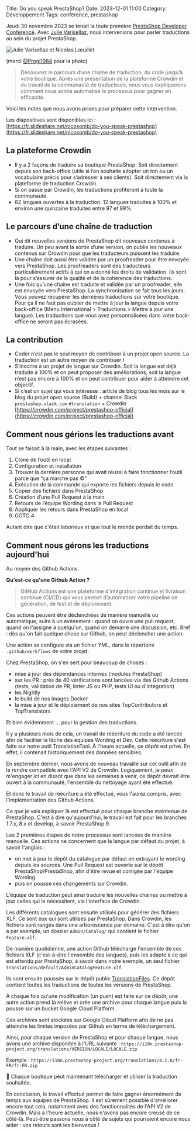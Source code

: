 Title: Do you speak PrestaShop? 
Date: 2023-12-01 11:00
Category: Développement
Tags: conférence, prestashop

Jeudi 30 novembre 2023 se tenait la toute première [PrestaShop Developer Conference](https://events.prestashop.com/prestashop-developer-conference). Avec [Julie Varisellaz](https://www.linkedin.com/in/julievarisellaz/), nous intervenions pour parler traductions au sein du projet PrestaShop. 

![Julie Varisellaz et Nicolas Lœuillet]({static}/images/prestashop-conference/prestashop-conference.jpg#mid "Julie Varisellaz et Nicolas Lœuillet")

(merci [@Progi1984](https://piaille.fr/@progi1984) pour la photo)

> Découvrez le parcours d’une chaîne de traduction, du code jusqu’à votre boutique. Après une présentation de la plateforme Crowdin et du travail de la communauté de traducteurs, nous vous expliquerons comment nous avons automatisé le processus pour gagner en efficacité.

Voici les notes que nous avons prises pour préparer cette intervention. 

Les diapositives sont disponibles ici : [https://fr.slideshare.net/nicosomb/do-you-speak-prestashop](https://fr.slideshare.net/nicosomb/do-you-speak-prestashop)
## La plateforme Crowdin
- Il y a 2 façons de traduire sa boutique PrestaShop. Soit directement depuis son back-office (utile si l’on souhaite adopter un ton ou un vocabulaire précis pour s’adresser à ses clients). Soit directement via la plateforme de traduction Crowdin. 
- Si on passe par Crowdin, les traductions profiteront à toute la communauté.
- 82 langues ouvertes à la traduction. 12 langues traduites à 100% et environ une quinzaine traduites entre 97 et 99%.
## Le parcours d’une chaîne de traduction
- Qui dit nouvelles versions de PrestaShop dit nouveaux contenus à traduire. Un peu avant la sortie d’une version, on publie les nouveaux contenus sur Crowdin pour que les traducteurs puissent les traduire.
- Une chaîne doit aussi être validée par un proofreader pour être envoyée vers PrestaShop. Les proofreaders sont des traducteurs particulièrement actifs à qui on a donné les droits de validation. Ils sont là pour s’assurer de la qualité et de la cohérence des traductions.
- Une fois qu’une chaîne est traduite et validée par un proofreader, elle est envoyée vers PrestaShop. La synchronisation se fait tous les jours. Vous pouvez récupérer les dernières traductions sur votre boutique. Pour ça il ne faut pas oublier de mettre à jour la langue depuis votre back-office (Menu International > Traductions > Mettre à jour une langue). Les traductions que vous avez personnalisées dans votre back-office ne seront pas écrasées. 
## La contribution 
- Coder n’est pas le seul moyen de contribuer à un projet open source. La traduction est un autre moyen de contribuer ! 
- S’inscrire à un projet de langue sur Crowdin. Soit la langue est déjà traduite à 100% et on peut proposer des améliorations, soit la langue n’est pas encore à 100% et on peut contribuer pour aider à atteindre cet objectif. 
- Si c’est un sujet qui vous intéresse : article de blog tous les mois sur le blog du projet open source (Build) + channel Slack `prestashop.slack.com` `#translation` + Crowdin [https://crowdin.com/project/prestashop-official](https://crowdin.com/project/prestashop-official)
## Comment nous gérions les traductions avant

Tout se faisait à la main, avec les étapes suivantes : 

1. Clone de l’outil en local
2. Configuration et installation
3. Trouver la dernière personne qui avait réussi à faire fonctionner l’outil parce que “ça marche pas ©”
4. Exécution de la commande qui exporte les fichiers depuis le code
5. Copier des fichiers dans PrestaShop
6. Création d’une Pull Request à la main 
7. Retours de l’équipe Wording dans la Pull Request
8. Appliquer les retours dans PrestaShop en local 
9. GOTO 4

Autant dire que c'était laborieux et que tout le monde perdait du temps. 
## Comment nous gérons les traductions aujourd'hui

Au moyen des Github Actions. 

**Qu'est-ce qu'une Github Action ?** 

> GitHub Actions est une plateforme d’intégration continue et livraison continue (CI/CD) qui vous permet d’automatiser votre pipeline de génération, de test et de déploiement. 

Ces actions peuvent être déclenchées de manière manuelle ou automatique, suite à un événement : quand on ouvre une pull request, quand on l'assigne à quelqu'un, quand on démarre une discussion, etc. Bref : dès qu'on fait quelque chose sur Github, on peut déclencher une action. 

Une action se configure via un fichier YML, dans le répertoire `.github/workflows` de votre projet. 

Chez PrestaShop, on s'en sert pour beaucoup de choses : 

* mise à jour des dépendances internes (modules PrestaShop)
* sur les PR : près de 40 vérifications sont lancées via des Github Actions (tests, validation de PR, linter JS ou PHP, tests UI ou d'intégration)
* les Nightly
* le build de nos images Docker 
* la mise à jour et le déploiement de nos sites TopContributors et TopTranslators 

Et bien évidemment ... pour la gestion des traductions.

Il y a plusieurs mois de cela, un travail de réécriture du code a été lancée afin de faciliter la tâche des équipes Wording et Dev. Cette réécriture s'est faite sur notre outil TranslationTool. À l'heure actuelle, ce dépôt est privé. En effet, il contenait historiquement des données sensibles. 

En septembre dernier, nous avons de nouveau travaillé sur cet outil afin de le rendre compatible avec l'API V2 de Crowdin. Logiquement, je peux m'engager ici en disant que dans les semaines à venir, ce dépôt devrait être ouvert à la communauté, l'ensemble du nettoyage ayant été effectué. 

Et donc le travail de réécriture a été effectué, vous l'aurez compris, avec l'implémentation des Github Actions. 

Ce que je vais expliquer là est effectué pour chaque branche maintenue de PrestaShop. C'est à dire qu'aujourd'hui, le travail est fait pour les branches 1.7.x, 8.x et develop, à savoir PrestaShop 9. 

Les 2 premières étapes de notre processus sont lancées de manière manuelle. Ces actions ne concernent que la langue par défaut du projet, à savoir l'anglais : 

* on met à jour le dépôt du catalogue par défaut en extrayant le wording depuis les sources. Une Pull Request est ouverte sur le dépôt PrestaShop/PrestaShop, afin d'être revue et corrigée par l'équipe Wording. 
* puis on pousse ces changements sur Crowdin. 

L'équipe de traduction peut ainsi traduire les nouvelles chaines ou mettre à jour celles qui le nécessitent, via l'interface de Crowdin.  

Les différents catalogues sont ensuite utilisés pour générer des fichiers XLF. Ce sont eux qui sont utilisés par PrestaShop. 
Dans Crowdin, les fichiers sont rangés dans une arborescence par domaine. C'est à dire qu'on a par exemple, un dossier `Admin/Catalog/` qui contient le fichier `Feature.xlf`. 

De manière quotidienne, une action Github télécharge l'ensemble de ces fichiers XLF (c'est-à-dire l'ensemble des langues), puis les adapte à ce qui est attendu par PrestaShop, à savoir dans notre exemple, un seul fichier `translations/default/AdminCatalogFeature.xlf`. 

Ils sont ensuite poussés sur le dépôt public [TranslationFiles](https://github.com/PrestaShop/TranslationFiles). 
Ce dépôt contient toutes les traductions de toutes les versions de PrestaShop. 

À chaque fois qu'une modification (un push) est faite sur ce dépôt, une autre action prend la relève et crée une archive pour chaque langue puis la pousse sur un bucket Google Cloud Platform. 

Ces archives sont stockées sur Google Cloud Platform afin de ne pas atteindre les limites imposées par Github en terme de téléchargement. 

Ainsi, pour chaque version de PrestaShop et pour chaque langue, nous avons une archive disponible à l'URL suivante : `https://i18n.prestashop-project.org/translations/VERSION/LOCALE/LOCALE.zip`

Exemple : `https://i18n.prestashop-project.org/translations/8.1.0/fr-FR/fr-FR.zip`

🎉 Chaque boutique peut maintenant télécharger et utiliser la traduction souhaitée. 

En conclusion, le travail effectué permet de faire gagner énormément de temps aux équipes de PrestaShop. Il est sûrement possible d'améliorer encore tout cela, notamment avec des fonctionnalités de l'API V2 de Crowdin. Mais à l'heure actuelle, nous n'avons pas encore creusé de ce côté-là. 
Peut-être passons nous à côté de sujets qui pourraient encore nous aider : vos retours sont les bienvenus ! 

